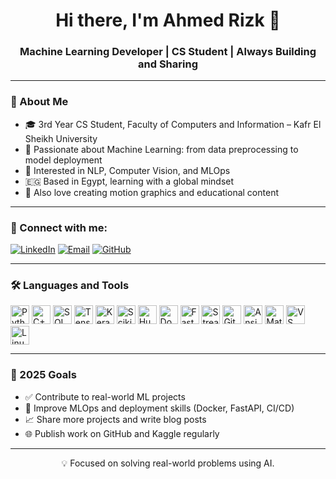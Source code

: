 <!-- README.md -->

<h1 align="center">Hi there, I'm Ahmed Rizk 👋</h1>
<h3 align="center">Machine Learning Developer | CS Student | Always Building and Sharing</h3>

---

### 🚀 About Me
- 🎓 3rd Year CS Student, Faculty of Computers and Information – Kafr El Sheikh University  
- 🤖 Passionate about Machine Learning: from data preprocessing to model deployment  
- 🧠 Interested in NLP, Computer Vision, and MLOps  
- 🇪🇬 Based in Egypt, learning with a global mindset  
- 🎥 Also love creating motion graphics and educational content

---

### 📡 Connect with me:

<p align="left">
  <a href="https://www.linkedin.com/in/ahmedrizkgawish/" target="_blank"><img alt="LinkedIn" src="https://img.shields.io/badge/LinkedIn-blue?style=for-the-badge&logo=linkedin&logoColor=white"></a>
  <a href="mailto:arizk4276@gmail.com"><img alt="Email" src="https://img.shields.io/badge/Email-D14836?style=for-the-badge&logo=gmail&logoColor=white"></a>
  <a href="https://github.com/ahmedrizk404"><img alt="GitHub" src="https://img.shields.io/badge/GitHub-100000?style=for-the-badge&logo=github&logoColor=white"></a>
</p>

---

### 🛠️ Languages and Tools

<p align="left">
<!-- Languages -->
<img src="https://cdn.jsdelivr.net/gh/devicons/devicon/icons/python/python-original.svg" height="30" title="Python"/>
<img src="https://cdn.jsdelivr.net/gh/devicons/devicon/icons/cplusplus/cplusplus-original.svg" height="30" title="C++"/>
<img src="https://cdn.jsdelivr.net/gh/devicons/devicon/icons/sqlite/sqlite-original.svg" height="30" title="SQL"/>

<!-- ML Libraries -->
<img src="https://cdn.jsdelivr.net/gh/devicons/devicon/icons/tensorflow/tensorflow-original.svg" height="30" title="TensorFlow"/>
<img src="https://cdn.jsdelivr.net/gh/devicons/devicon/icons/keras/keras-original.svg" height="30" title="Keras"/>
<img src="https://upload.wikimedia.org/wikipedia/commons/0/05/Scikit_learn_logo_small.svg" height="30" title="Scikit-learn"/>
<img src="https://huggingface.co/front/assets/huggingface_logo-noborder.svg" height="30" title="Hugging Face Transformers"/>

<!-- Deployment / MLOps -->
<img src="https://cdn.jsdelivr.net/gh/devicons/devicon/icons/docker/docker-original.svg" height="30" title="Docker"/>
<img src="https://cdn.jsdelivr.net/gh/devicons/devicon/icons/fastapi/fastapi-original.svg" height="30" title="FastAPI"/>
<img src="https://cdn.jsdelivr.net/gh/devicons/devicon/icons/streamlit/streamlit-original.svg" height="30" title="Streamlit"/>
<img src="https://cdn.jsdelivr.net/gh/devicons/devicon/icons/git/git-original.svg" height="30" title="Git"/>
<img src="https://upload.wikimedia.org/wikipedia/commons/2/24/Ansible_logo.svg" height="30" title="Ansible"/>

  <!-- Data Viz -->
  <img src="https://matplotlib.org/_static/logo2_compressed.svg" height="30" title="Matplotlib"/>

  <!-- Notebooks / Platforms -->

  <!-- Tools -->
  <img src="https://cdn.jsdelivr.net/gh/devicons/devicon/icons/vscode/vscode-original.svg" height="30" title="VS Code"/>
  <img src="https://cdn.jsdelivr.net/gh/devicons/devicon/icons/linux/linux-original.svg" height="30" title="Linux"/>

</p>

---

### 🎯 2025 Goals
- ✅ Contribute to real-world ML projects
- 🔬 Improve MLOps and deployment skills (Docker, FastAPI, CI/CD)
- 📈 Share more projects and write blog posts
- 🌐 Publish work on GitHub and Kaggle regularly

---

<p align="center">💡 Focused on solving real-world problems using AI.</p>
